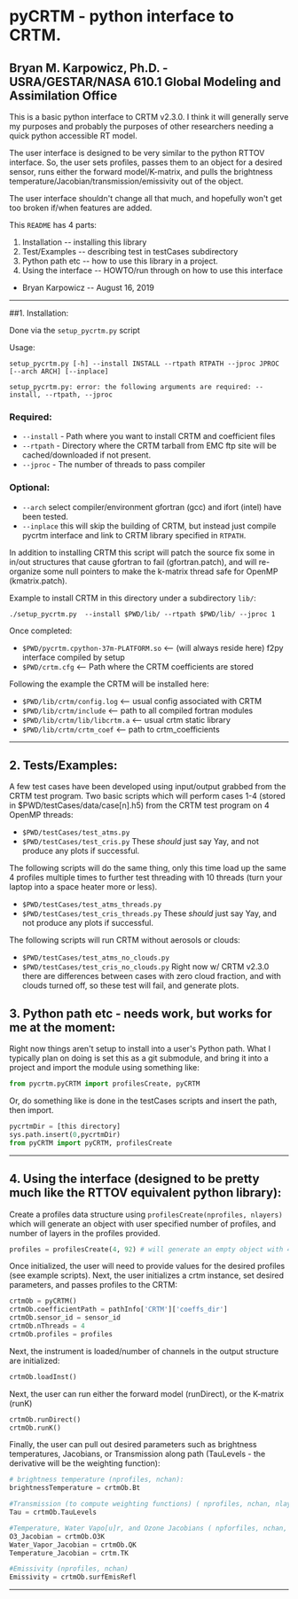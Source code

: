 # pyCRTM - python interface to CRTM.

## Bryan M. Karpowicz, Ph.D. - USRA/GESTAR/NASA 610.1 Global Modeling and Assimilation Office

This is a basic python interface to CRTM v2.3.0. I think it will generally serve my purposes and probably the purposes of other researchers needing a quick python accessible RT model.

The user interface is designed to be very similar to the python RTTOV interface. So, the user sets profiles, passes them to an object for a desired sensor, runs either the forward model/K-matrix, and pulls the brightness temperature/Jacobian/transmission/emissivity out of the object.  

The user interface shouldn't change all that much, and hopefully won't get too broken if/when features are added.  

This `README` has 4 parts:

1. Installation -- installing this library
2. Test/Examples -- describing test in testCases subdirectory
3. Python path etc -- how to use this library in a project.
4. Using the interface -- HOWTO/run through on how to use this interface

- Bryan Karpowicz -- August 16, 2019
---------------------------------------------------------------------------------------- 

##1. Installation:
 
Done via the `setup_pycrtm.py` script  

Usage:
```
setup_pycrtm.py [-h] --install INSTALL --rtpath RTPATH --jproc JPROC [--arch ARCH] [--inplace]

setup_pycrtm.py: error: the following arguments are required: --install, --rtpath, --jproc 
```

### Required:
* `--install` -  Path where you want to install CRTM and coefficient files
*  `--rtpath`  -  Directory where the CRTM tarball from EMC ftp site will be cached/downloaded if not present. 
* `--jproc`   -  The number of threads to pass compiler

### Optional:
* `--arch` select compiler/environment gfortran (gcc) and ifort (intel) have been tested.
* `--inplace` this will skip the building of CRTM, but instead just compile pycrtm interface and link to CRTM library specified in `RTPATH`.

In addition to installing CRTM this script will patch the source fix some in in/out structures that cause gfortran to fail (gfortran.patch), and will re-organize
some null pointers to make the k-matrix thread safe for OpenMP (kmatrix.patch).  

Example to install CRTM in this directory under a subdirectory `lib/`:
```
./setup_pycrtm.py  --install $PWD/lib/ --rtpath $PWD/lib/ --jproc 1
```
Once completed:

* `$PWD/pycrtm.cpython-37m-PLATFORM.so` <-- (will always reside here) f2py interface compiled by setup 
* `$PWD/crtm.cfg`                       <-- Path where the CRTM coefficients are stored 

Following the example the CRTM will be installed here:

* `$PWD/lib/crtm/config.log`            <-- usual config associated with CRTM
* `$PWD/lib/crtm/include`               <-- path to all compiled fortran modules
* `$PWD/lib/crtm/lib/libcrtm.a`         <-- usual crtm static library
* `$PWD/lib/crtm/crtm_coef`             <-- path to crtm_coefficients
---------------------------------------------------------------------------------------- 

## 2. Tests/Examples:

A few test cases have been developed using input/output grabbed from the CRTM test program.
Two basic scripts which will perform cases 1-4 (stored in $PWD/testCases/data/case[n].h5) from the CRTM test program on 4 OpenMP threads: 
* `$PWD/testCases/test_atms.py`
* `$PWD/testCases/test_cris.py`
These *should* just say Yay, and not produce any plots if successful. 

The following scripts will do the same thing, only this time load up the same 4 profiles multiple times to further test threading with 10 threads (turn your laptop into a space heater more or less).
* `$PWD/testCases/test_atms_threads.py`
* `$PWD/testCases/test_cris_threads.py`
These *should* just say Yay, and not produce any plots if successful. 


The following scripts will run CRTM without aerosols or clouds:
* `$PWD/testCases/test_atms_no_clouds.py`
* `$PWD/testCases/test_cris_no_clouds.py`
Right now w/ CRTM v2.3.0 there are differences between cases with zero cloud fraction, and with clouds turned off, so these test will fail, and generate plots.

## 3. Python path etc - needs work, but works for me at the moment: 

Right now things aren't setup to install into a user's Python path. What I typically plan on doing is set this as a git submodule, and bring it into a project and import the module using something like:
```Python
from pycrtm.pyCRTM import profilesCreate, pyCRTM
```
Or, do something like is done in the testCases scripts and insert the path, then import.
```Python
pycrtmDir = [this directory]
sys.path.insert(0,pycrtmDir)
from pyCRTM import pyCRTM, profilesCreate
```
---------------------------------------------------------------------------------------- 

## 4. Using the interface (designed to be pretty much like the RTTOV equivalent python library):

Create a profiles data structure using `profilesCreate(nprofiles, nlayers)` which will generate an object with user specified number of profiles, and number of layers in the profiles provided.
```Python
profiles = profilesCreate(4, 92) # will generate an empty object with 4 profiles each with 92 layers. 
```
Once initialized, the user will need to provide values for the desired profiles (see example scripts). Next, the user initializes a crtm instance, set desired parameters, and passes profiles to the CRTM:

```Python
crtmOb = pyCRTM()
crtmOb.coefficientPath = pathInfo['CRTM']['coeffs_dir']
crtmOb.sensor_id = sensor_id
crtmOb.nThreads = 4
crtmOb.profiles = profiles
```

Next, the instrument is loaded/number of channels in the output structure are initialized:

```Python
crtmOb.loadInst()
```

Next, the user can run either the forward model (runDirect), or the K-matrix (runK) 
```Python
crtmOb.runDirect()
crtmOb.runK()
```
Finally, the user can pull out desired parameters such as brightness temperatures, Jacobians, or Transmission along path (TauLevels - the derivative will be the weighting function):
```Python
# brightness temperature (nprofiles, nchan):
brightnessTemperature = crtmOb.Bt 

#Transmission (to compute weighting functions) ( nprofiles, nchan, nlayers)
Tau = crtmOb.TauLevels 

#Temperature, Water Vapo[u]r, and Ozone Jacobians ( npforfiles, nchan, nlayers)
O3_Jacobian = crtmOb.O3K
Water_Vapor_Jacobian = crtmOb.QK
Temperature_Jacobian = crtm.TK

#Emissivity (nprofiles, nchan)
Emissivity = crtmOb.surfEmisRefl
```
---------------------------------------------------------------------------------------- 

